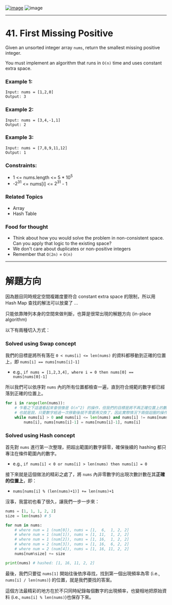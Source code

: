 [![image](https://img.shields.io/badge/Leetcode-Link-blue?logo=leetcode)](https://leetcode.com/problems/first-missing-positive/)
![image](https://img.shields.io/badge/Difficulty-Hard-red)

---

# 41. First Missing Positive

Given an unsorted integer array `nums`, return the smallest missing positive integer.

You must implement an algorithm that runs in `O(n)` time and uses constant extra space.

### Example 1:

```
Input: nums = [1,2,0]
Output: 3
```

### Example 2:

```
Input: nums = [3,4,-1,1]
Output: 2
```

### Example 3:

```
Input: nums = [7,8,9,11,12]
Output: 1
```

### Constraints:

- 1 <= nums.length <= 5 * $10^5$
- -$2^{31}$ <= nums[i] <= $2^{31}$ - 1

### Related Topics

- Array
- Hash Table

### Food for thought

- Think about how you would solve the problem in non-consistent space. Can you apply that logic to the existing space?
- We don't care about duplicates or non-positive integers
- Remember that `O(2n)` = `O(n)`

---

# 解題方向

因為題目同時規定空間複雜度要符合 constant extra space 的限制，所以用 Hash Map 查找的解法可以放棄了 ...

只能依靠陣列本身的空間來做判斷，也算是很常出現的解題方向 (in-place algorithm)

以下有兩種切入方式：

### Solved using Swap concept

我們的目標是將所有落在 `0 < nums[i] <= len(nums)` 的資料都移動到正確的位置上，即 `nums[i] == nums[nums[i]-1]`
- e.g., `if nums = [1,2,3,4], where i = 0 then nums[0] == nums[nums[0]-1]`

所以我們可以依序對 `nums` 內的所有位置都檢查一遍，直到符合規範的數字都已經落到正確的位置上。

```python
for i in range(len(nums)):
    # 乍看之下這邊看起來會很像是 O(n^2) 的操作，但我們的目標是將不再正確位置上的數字移動到正確的位置
    # 也就是說，只要數字經過一次移動後就不需要再交換了，因此實際情況下兩個迴圈的操作次數會落在 N <= operations <= 2N-1
    while nums[i] > 0 and nums[i] <= len(nums) and nums[i] != nums[nums[i]-1]:
        nums[i], nums[nums[i]-1] = nums[nums[i]-1], nums[i]
```

### Solved using Hash concept

首先對 `nums` 進行第一次整理，把超出範圍的數字歸零，確保後續的 hashing 都只專注在條件範圍內的數字。
- e.g., `if nums[i] < 0 or nums[i] > len(nums) then nums[i] = 0`

接下來就是這個做法的精彩之處了，將 `nums` 內非零數字的出現次數計數在其**正確的位置上**，即：
- `nums[nums[i] % (len(nums)+1)] += len(nums)+1`

沒事，我當初也看了很久，讓我們一步一步來：

```python
nums = [1, 1, 1, 2, 2]
size = len(nums) # 5

for num in nums:
    # where num = 1 (num[0]), nums = [1,  6,  1, 2, 2]
    # where num = 1 (num[1]), nums = [1, 11,  1, 2, 2]
    # where num = 1 (num[2]), nums = [1, 16,  1, 2, 2]
    # where num = 2 (num[3]), nums = [1, 16,  6, 2, 2]
    # where num = 2 (num[4]), nums = [1, 16, 11, 2, 2]
    nums[num%size] += size

print(nums) # hashed: [1, 16, 11, 2, 2]
```

最後，我們只要從 `nums[1]` 開始往後依序尋找，找到第一個出現頻率為零 (i.e., `nums[i] / len(nums)`) 的位置，就是我們要找的答案。

這個方法最精彩的地方在於不只同時紀錄每個數字的出現頻率，也變相地把原始資料 (i.e., `nums[i] % len(nums)`)也保存下來。